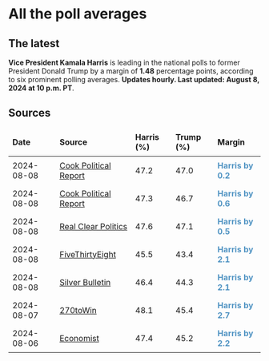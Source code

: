 
# All the poll averages

<style>
table {
    width: 100%;
    border-collapse: collapse;
}
table, th, td {
    border: 0px solid black;
}
th, td {
    padding: 8px;
    text-align: left;
}
@media (max-width: 600px) {
    th, td {
        font-size: 14px;  /* Smaller font size on small screens */
    }
}
</style>

## The latest
**Vice President Kamala Harris** is leading in the national polls to former President Donald Trump by a margin of **1.48** percentage points, according to six prominent polling averages. **Updates hourly. Last updated: August 8, 2024 at 10 p.m. PT**.

## Sources

| Date       | Source               | Harris (%) | Trump (%) | Margin      |
|------------|----------------------|------------|-----------|-------------|
| 2024-08-08 | [Cook Political Report](https://www.cookpolitical.com/survey-research/cpr-national-polling-average/2024/harris-trump-overall) | 47.2 | 47.0 | <span style='color: #5194C3; font-weight: bold;'><b style='color:#5194C3; font-weight: bold;'>Harris</b> by 0.2</span> |
| 2024-08-08 | [Cook Political Report](https://www.cookpolitical.com/survey-research/cpr-national-polling-average/2024/harris-trump-overall) | 47.3 | 46.7 | <span style='color: #5194C3; font-weight: bold;'><b style='color:#5194C3; font-weight: bold;'>Harris</b> by 0.6</span> |
| 2024-08-08 | [Real Clear Politics](https://www.realclearpolling.com/polls/president/general/2024/trump-vs-harris) | 47.6 | 47.1 | <span style='color: #5194C3; font-weight: bold;'><b style='color:#5194C3; font-weight: bold;'>Harris</b> by 0.5</span> |
| 2024-08-08 | [FiveThirtyEight](https://projects.fivethirtyeight.com/polls/president-general/2024/national/) | 45.5 | 43.4 | <span style='color: #5194C3; font-weight: bold;'><b style='color:#5194C3; font-weight: bold;'>Harris</b> by 2.1</span> |
| 2024-08-08 | [Silver Bulletin](https://www.natesilver.net/p/nate-silver-2024-president-election-polls-model) | 46.4 | 44.3 | <span style='color: #5194C3; font-weight: bold;'><b style='color:#5194C3; font-weight: bold;'>Harris</b> by 2.1</span> |
| 2024-08-07 | [270toWin](https://www.270towin.com/2024-presidential-election-polls/) | 48.1 | 45.4 | <span style='color: #5194C3; font-weight: bold;'><b style='color:#5194C3; font-weight: bold;'>Harris</b> by 2.7</span> |
| 2024-08-06 | [Economist](https://www.economist.com/interactive/us-2024-election/trump-harris-polls) | 47.4 | 45.2 | <span style='color: #5194C3; font-weight: bold;'><b style='color:#5194C3; font-weight: bold;'>Harris</b> by 2.2</span> |
